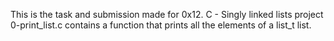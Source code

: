  This is the task and submission made for 0x12. C - Singly linked lists project
 0-print_list.c contains a function that prints all the elements of a list_t list.
